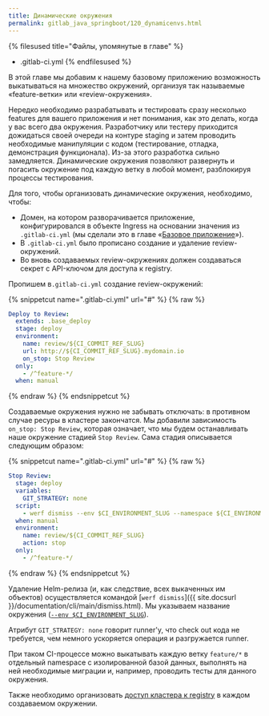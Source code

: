 ```yaml
---
title: Динамические окружения
permalink: gitlab_java_springboot/120_dynamicenvs.html
---
```


{% filesused title="Файлы, упомянутые в главе" %}
- .gitlab-ci.yml
{% endfilesused %}

В этой главе мы добавим к нашему базовому приложению возможность выкатываться на множество окружений, организуя так называемые «feature-ветки» или «review-окружения».

Нередко необходимо разрабатывать и тестировать сразу несколько features для вашего приложения и нет понимания, как это делать, когда у вас всего два окружения. Разработчику или тестеру приходится дожидаться своей очереди на контуре staging и затем проводить необходимые манипуляции с кодом (тестирование, отладка, демонстрация функционала). Из-за этого разработка сильно замедляется. Динамические окружения позволяют развернуть и погасить окружение под каждую ветку в любой момент, разблокируя процессы тестирования.

Для того, чтобы организовать динамические окружения, необходимо, чтобы:

* Домен, на котором разворачивается приложение, конфигурировался в объекте Ingress на основании значения из `.gitlab-ci.yml` (мы сделали это в главе «[Базовое приложение](020_basic.html)»).
* В `.gitlab-ci.yml` было прописано создание и удаление review-окружений.
* Во вновь создаваемых review-окружениях должен создаваться секрет с API-ключом для доступа к registry.

Пропишем в`.gitlab-ci.yml` создание review-окружений:

{% snippetcut name=".gitlab-ci.yml" url="#" %}
{% raw %}
```yaml
Deploy to Review:
  extends: .base_deploy
  stage: deploy
  environment:
    name: review/${CI_COMMIT_REF_SLUG}
    url: http://${CI_COMMIT_REF_SLUG}.mydomain.io
    on_stop: Stop Review
  only:
    - /^feature-*/
  when: manual
```
{% endraw %}
{% endsnippetcut %}

Создаваемые окружения нужно не забывать отключать: в противном случае ресуры в кластере закончатся. Мы добавили зависимость `on_stop: Stop Review`, которая означает, что мы будем останавливать наше окружение стадией `Stop Review`. Сама стадия описывается следующим образом:

{% snippetcut name=".gitlab-ci.yml" url="#" %}
{% raw %}
```yaml
Stop Review:
  stage: deploy
  variables:
    GIT_STRATEGY: none
  script:
    - werf dismiss --env $CI_ENVIRONMENT_SLUG --namespace ${CI_ENVIRONMENT_SLUG} --with-namespace
  when: manual
  environment:
    name: review/${CI_COMMIT_REF_SLUG}
    action: stop
  only:
    - /^feature-*/
```
{% endraw %}
{% endsnippetcut %}

Удаление Helm-релиза (и, как следствие, всех выкаченных им объектов) осуществляется командой [`werf dismiss`]({{ site.docsurl }}/documentation/cli/main/dismiss.html). Мы указываем название окружения ([`--env $CI_ENVIRONMENT_SLUG`](https://docs.gitlab.com/ee/ci/environments/#environment-variables-and-runner)).

Атрибут `GIT_STRATEGY: none` говорит runner'у, что check out кода не требуется, чем немного ускоряется операция и разгружается runner.

При таком CI-процессе можно выкатывать каждую ветку `feature/*` в отдельный namespace с изолированной базой данных, выполнять на ней необходимые миграции и, например, проводить тесты для данного окружения.

Также необходимо организовать [доступ кластера к registry](020_basic/20_iac.html#registryaccess) в каждом создаваемом окружении.
